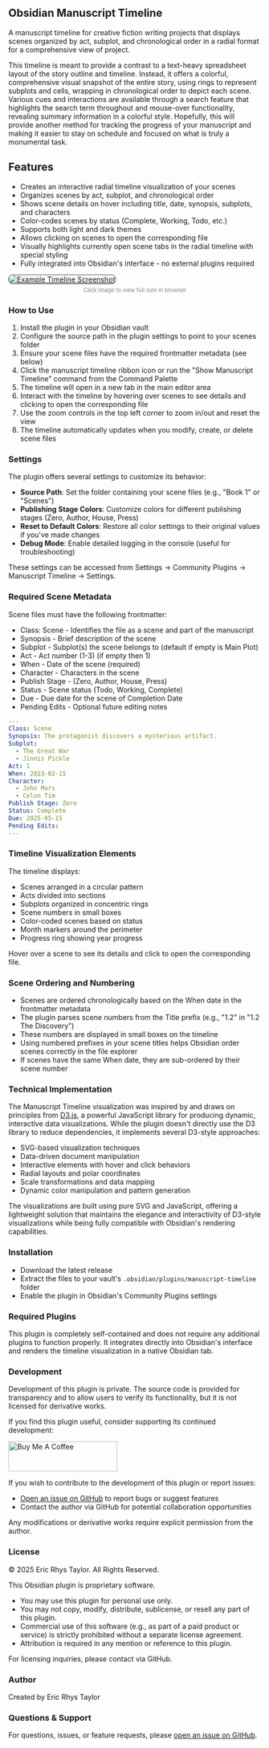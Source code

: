 ## Obsidian Manuscript Timeline

A manuscript timeline for creative fiction writing projects that displays scenes organized by act, subplot, and chronological order in a radial format for a comprehensive view of project.

This timeline is meant to provide a contrast to a text-heavy spreadsheet layout of the story outline and timeline. Instead, it offers a colorful, comprehensive visual snapshot of the entire story, using rings to represent subplots and cells, wrapping in chronological order to depict each scene. Various cues and interactions are available through a search feature that highlights the search term throughout and mouse-over functionality, revealing summary information in a colorful style. Hopefully, this will provide another method for tracking the progress of your manuscript and making it easier to stay on schedule and focused on what is truly a monumental task.

## Features

- Creates an interactive radial timeline visualization of your scenes
- Organizes scenes by act, subplot, and chronological order
- Shows scene details on hover including title, date, synopsis, subplots, and characters
- Color-codes scenes by status (Complete, Working, Todo, etc.)
- Supports both light and dark themes
- Allows clicking on scenes to open the corresponding file
- Visually highlights currently open scene tabs in the radial timeline with special styling
- Fully integrated into Obsidian's interface - no external plugins required

<a href="https://raw.githubusercontent.com/ericrhystaylor/obsidian-manuscript-timeline/master/screenshot.png" target="_blank" rel="noopener" style="display: inline-block; cursor: pointer;">
  <img src="https://raw.githubusercontent.com/ericrhystaylor/obsidian-manuscript-timeline/master/screenshot.png" alt="Example Timeline Screenshot" style="max-width: 100%; border-radius: 8px; border: 1px solid #444;" />
</a>
<div style="text-align: center; font-size: 0.8em; margin-top: 5px; color: #888;">
  Click image to view full size in browser
</div>

### How to Use

1. Install the plugin in your Obsidian vault
2. Configure the source path in the plugin settings to point to your scenes folder
3. Ensure your scene files have the required frontmatter metadata (see below)
4. Click the manuscript timeline ribbon icon or run the "Show Manuscript Timeline" command from the Command Palette
5. The timeline will open in a new tab in the main editor area
6. Interact with the timeline by hovering over scenes to see details and clicking to open the corresponding file
7. Use the zoom controls in the top left corner to zoom in/out and reset the view
8. The timeline automatically updates when you modify, create, or delete scene files

### Settings

The plugin offers several settings to customize its behavior:

- **Source Path**: Set the folder containing your scene files (e.g., "Book 1" or "Scenes")
- **Publishing Stage Colors**: Customize colors for different publishing stages (Zero, Author, House, Press)
- **Reset to Default Colors**: Restore all color settings to their original values if you've made changes
- **Debug Mode**: Enable detailed logging in the console (useful for troubleshooting)

These settings can be accessed from Settings → Community Plugins → Manuscript Timeline → Settings.

### Required Scene Metadata

Scene files must have the following frontmatter:
- Class: Scene - Identifies the file as a scene and part of the manuscript
- Synopsis - Brief description of the scene
- Subplot - Subplot(s) the scene belongs to (default if empty is Main Plot)
- Act - Act number (1-3) (if empty then 1)
- When - Date of the scene (required)
- Character - Characters in the scene
- Publish Stage - (Zero, Author, House, Press)
- Status - Scene status (Todo, Working, Complete)
- Due - Due date for the scene of Completion Date
- Pending Edits - Optional future editing notes


```yaml
---
Class: Scene
Synopsis: The protagonist discovers a mysterious artifact.
Subplot:
  - The Great War
  - Jinnis Pickle
Act: 1
When: 2023-02-15
Character:
  - John Mars
  - Celon Tim
Publish Stage: Zero
Status: Complete
Due: 2025-05-15
Pending Edits:
---
```

### Timeline Visualization Elements

The timeline displays:
- Scenes arranged in a circular pattern
- Acts divided into sections
- Subplots organized in concentric rings
- Scene numbers in small boxes
- Color-coded scenes based on status
- Month markers around the perimeter
- Progress ring showing year progress

Hover over a scene to see its details and click to open the corresponding file.

### Scene Ordering and Numbering

- Scenes are ordered chronologically based on the When date in the frontmatter metadata
- The plugin parses scene numbers from the Title prefix (e.g., "1.2" in "1.2 The Discovery")
- These numbers are displayed in small boxes on the timeline
- Using numbered prefixes in your scene titles helps Obsidian order scenes correctly in the file explorer
- If scenes have the same When date, they are sub-ordered by their scene number

### Technical Implementation

The Manuscript Timeline visualization was inspired by and draws on principles from [D3.js](https://d3js.org), a powerful JavaScript library for producing dynamic, interactive data visualizations. While the plugin doesn't directly use the D3 library to reduce dependencies, it implements several D3-style approaches:

- SVG-based visualization techniques
- Data-driven document manipulation
- Interactive elements with hover and click behaviors
- Radial layouts and polar coordinates
- Scale transformations and data mapping
- Dynamic color manipulation and pattern generation

The visualizations are built using pure SVG and JavaScript, offering a lightweight solution that maintains the elegance and interactivity of D3-style visualizations while being fully compatible with Obsidian's rendering capabilities.

### Installation

- Download the latest release
- Extract the files to your vault's `.obsidian/plugins/manuscript-timeline` folder
- Enable the plugin in Obsidian's Community Plugins settings

### Required Plugins

This plugin is completely self-contained and does not require any additional plugins to function properly. It integrates directly into Obsidian's interface and renders the timeline visualization in a native Obsidian tab.

### Development

Development of this plugin is private. The source code is provided for transparency and to allow users to verify its functionality, but it is not licensed for derivative works.

If you find this plugin useful, consider supporting its continued development:

<a href="https://www.buymeacoffee.com/ericrhystaylor" target="_blank"><img src="https://cdn.buymeacoffee.com/buttons/v2/default-blue.png" alt="Buy Me A Coffee" style="height: 60px !important;width: 217px !important;" ></a>

If you wish to contribute to the development of this plugin or report issues:
- [Open an issue on GitHub](https://github.com/EricRhysTaylor/Obsidian-Manuscript-Timeline/issues) to report bugs or suggest features
- Contact the author via GitHub for potential collaboration opportunities

Any modifications or derivative works require explicit permission from the author.

### License

© 2025 Eric Rhys Taylor. All Rights Reserved.

This Obsidian plugin is proprietary software.
- You may use this plugin for personal use only.
- You may not copy, modify, distribute, sublicense, or resell any part of this plugin.
- Commercial use of this software (e.g., as part of a paid product or service) is strictly prohibited without a separate license agreement.
- Attribution is required in any mention or reference to this plugin.

For licensing inquiries, please contact via GitHub.

### Author

Created by Eric Rhys Taylor

### Questions & Support

For questions, issues, or feature requests, please [open an issue on GitHub](https://github.com/EricRhysTaylor/Obsidian-Manuscript-Timeline/issues).